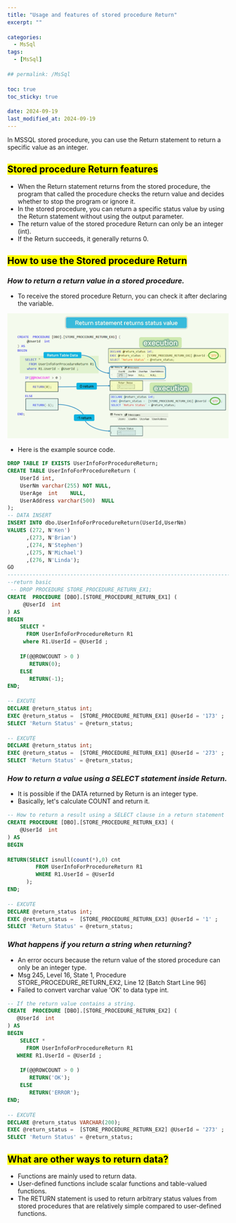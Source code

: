 ```yaml
---
title: "Usage and features of stored procedure Return"
excerpt: ""

categories:
  - MsSql
tags:
  - [MsSql]

## permalink: /MsSql 

toc: true
toc_sticky: true
 
date: 2024-09-19
last_modified_at: 2024-09-19
---
```

 
 In MSSQL stored procedure, you can use the Return statement to return a specific value as an integer.

## <mark>Stored procedure Return features</mark>

- When the Return statement returns from the stored procedure, the program that called the procedure checks the return value and decides whether to stop the program or ignore it.
- In the stored procedure, you can return a specific status value by using the Return statement without using the output parameter.
- The return value of the stored procedure Return can only be an integer (int).
- If the Return succeeds, it generally returns 0.

## <mark>How to use the Stored procedure Return</mark>

### ***How to return a return value in a stored procedure.***

- To receive the stored procedure Return, you can check it after declaring the variable.

![This is the source code description of the stored procedure return statement.](/assets/images/postsImages/MsSql/1050_Stored_Procedure_reurn/1.png)

- Here is the example source code.

```sql
DROP TABLE IF EXISTS UserInfoForProcedureReturn;
CREATE TABLE UserInfoForProcedureReturn (
    UserId int,
    UserNm varchar(255) NOT NULL,
    UserAge  int    NULL,
    UserAddress varchar(500)  NULL
);
-- DATA INSERT
INSERT INTO dbo.UserInfoForProcedureReturn(UserId,UserNm) 
VALUES (272, N'Ken')
      ,(273, N'Brian')
      ,(274, N'Stephen')
      ,(275, N'Michael')
      ,(276, N'Linda');
GO 
------------------------------------------------------------------------------
--return basic
 -- DROP PROCEDURE STORE_PROCEDURE_RETURN_EX1;
CREATE  PROCEDURE [DBO].[STORE_PROCEDURE_RETURN_EX1] (      
     @UserId  int
) AS
BEGIN
    SELECT *
      FROM UserInfoForProcedureReturn R1
     where R1.UserId = @UserId ;

    IF(@@ROWCOUNT > 0 )
       RETURN(0);
    ELSE 
       RETURN(-1);
END;

-- EXCUTE  
DECLARE @return_status int;  
EXEC @return_status =  [STORE_PROCEDURE_RETURN_EX1] @UserId = '173' ; 
SELECT 'Return Status' = @return_status;  

-- EXCUTE   
DECLARE @return_status int;  
EXEC @return_status =  [STORE_PROCEDURE_RETURN_EX1] @UserId = '273' ; 
SELECT 'Return Status' = @return_status;
```

### ***How to return a value using a SELECT statement inside Return.***

- It is possible if the DATA returned by Return is an integer type.
- Basically, let's calculate COUNT and return it.

```sql
-- How to return a result using a SELECT clause in a return statement
CREATE PROCEDURE [DBO].[STORE_PROCEDURE_RETURN_EX3] (      
    @UserId  int
) AS
BEGIN
 
RETURN(SELECT isnull(count(*),0) cnt
         FROM UserInfoForProcedureReturn R1
         WHERE R1.UserId = @UserId
      );  
END;

-- EXCUTE  
DECLARE @return_status int;  
EXEC @return_status =  [STORE_PROCEDURE_RETURN_EX3] @UserId = '1' ; 
SELECT 'Return Status' = @return_status;
```

### ***What happens if you return a string when returning?***

- An error occurs because the return value of the stored procedure can only be an integer type.
- Msg 245, Level 16, State 1, Procedure STORE_PROCEDURE_RETURN_EX2, Line 12 [Batch Start Line 96]  
- Failed to convert varchar value 'OK' to data type int.

```sql
-- If the return value contains a string.
CREATE  PROCEDURE [DBO].[STORE_PROCEDURE_RETURN_EX2] (      
   @UserId  int
) AS
BEGIN
    SELECT *
      FROM UserInfoForProcedureReturn R1
   WHERE R1.UserId = @UserId ;

    IF(@@ROWCOUNT > 0 )    
       RETURN('OK');    
    ELSE 
       RETURN('ERROR');
END;

-- EXCUTE  
DECLARE @return_status VARCHAR(200);  
EXEC @return_status =  [STORE_PROCEDURE_RETURN_EX2] @UserId = '273' ; 
SELECT 'Return Status' = @return_status;
```

## <mark>What are other ways to return data?</mark>

- Functions are mainly used to return data.
- User-defined functions include scalar functions and table-valued functions.
- The RETURN statement is used to return arbitrary status values ​​from stored procedures that are relatively simple compared to user-defined functions.

